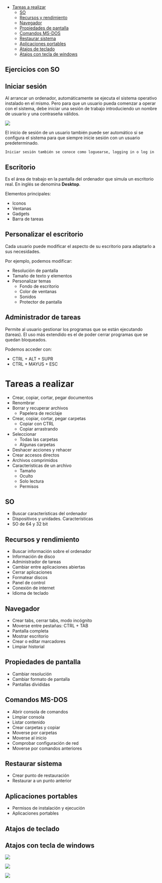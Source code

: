 - [Tareas a realizar](#tareas-a-realizar)
  - [SO](#so)
  - [Recursos y rendimiento](#recursos-y-rendimiento)
  - [Navegador](#navegador)
  - [Propiedades de pantalla](#propiedades-de-pantalla)
  - [Comandos MS-DOS](#comandos-ms-dos)
  - [Restaurar sistema](#restaurar-sistema)
  - [Aplicaciones portables](#aplicaciones-portables)
  - [Atajos de teclado](#atajos-de-teclado)
  - [Atajos con tecla de windows](#atajos-con-tecla-de-windows)

## Ejercicios con SO

## Iniciar sesión

Al arrancar un ordenador, automáticamente se ejecuta el sistema operativo instalado en el mismo. Pero para que un usuario pueda comenzar a operar con el sistema, debe iniciar una sesión de trabajo introduciendo un nombre de usuario y una contraseña válidos.

![](img/2019-09-16-16-42-33.png)

El inicio de sesión de un usuario también puede ser automático si se configura el sistema para que siempre inicie sesión con un usuario predeterminado.

    Iniciar sesión también se conoce como loguearse, logging in o log in

## Escritorio

Es el área de trabajo en la pantalla del ordenador que simula un escritorio real. En inglés se denomina **Desktop**.

Elementos principales:

- Iconos
- Ventanas
- Gadgets
- Barra de tareas

## Personalizar el escritorio

Cada usuario puede modificar el aspecto de su escritorio para adaptarlo a sus necesidades. 

Por ejemplo, podemos modificar:

- Resolución de pantalla
- Tamaño de texto y elementos
- Personalizar temas
  - Fondo de escritorio
  - Color de ventanas
  - Sonidos
  - Protector de pantalla

## Administrador de tareas

Permite al usuario gestionar los programas que se están ejecutando (tareas). El uso más extendido es el de poder cerrar programas que se quedan bloqueados.

Podemos acceder con:

- CTRL + ALT + SUPR
- CTRL + MAYUS + ESC

# Tareas a realizar

- Crear, copiar, cortar, pegar documentos
- Renombrar
- Borrar y recuperar archivos
  - Papelera de reciclaje
- Crear, copiar, cortar, pegar carpetas
  - Copiar con CTRL
  - Copiar arrastrando
- Seleccionar
  - Todas las carpetas
  - Algunas carpetas
- Deshacer acciones y rehacer
- Crear accesos directos
- Archivos comprimidos
- Características de un archivo
  - Tamaño
  - Oculto
  - Solo lectura
  - Permisos

## SO

- Buscar características del ordenador
- Dispositivos y unidades. Características
- SO de 64 y 32 bit

## Recursos y rendimiento

- Buscar información sobre el ordenador
- Información de disco
- Administrador de tareas
- Cambiar entre aplicaciones abiertas
- Cerrar aplicaciones
- Formatear discos
- Panel de control
- Conexión de internet
- Idioma de teclado

## Navegador

- Crear tabs, cerrar tabs, modo incógnito
- Moverse entre pestañas: CTRL + TAB
- Pantalla completa
- Mostrar escritorio
- Crear o editar marcadores
- Limpiar historial

## Propiedades de pantalla

- Cambiar resolución
- Cambiar formato de pantalla
- Pantallas divididas

## Comandos MS-DOS

- Abrir consola de comandos
- Limpiar consola
- Listar contenido
- Crear carpetas y copiar
- Moverse por carpetas
- Moverse al inicio
- Comprobar configuración de red
- Moverse por comandos anteriores

## Restaurar sistema

- Crear punto de restauración
- Restaurar a un punto anterior

## Aplicaciones portables

- Permisos de instalación y ejecución
- Aplicaciones portables

## Atajos de teclado

## Atajos con tecla de windows

![](img/2019-09-24-08-53-09.png)

![](img/2019-09-24-08-53-50.png)

![](img/2019-09-24-08-54-13.png)
